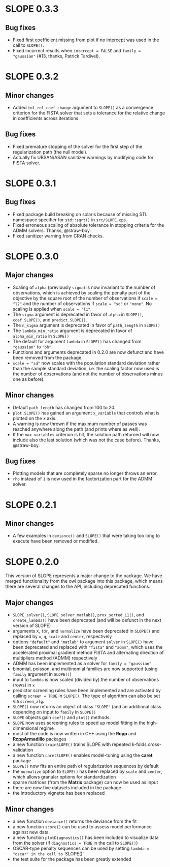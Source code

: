 # SLOPE 0.3.3

## Bug fixes

* Fixed first coefficient missing from plot if no intercept was used in
  the call to `SLOPE()`.
* Fixed incorrect results when `intercept = FALSE` and `family = "gaussian"`
  (#13, thanks, Patrick Tardivel).

# SLOPE 0.3.2

## Minor changes

* Added `tol_rel_coef_change` argument to `SLOPE()` as a convergence
  criterion for the FISTA solver that sets a tolerance for the relative
  change in coefficients across iterations.

## Bug fixes

* Fixed premature stopping of the solver for the first step of the
  regularization path (the null model).
* Actually fix UBSAN/ASAN sanitizer warnings by modifying code for
  FISTA solver.

# SLOPE 0.3.1

## Bug fixes

* Fixed package build breaking on solaris because of missing STL namespace
  specifier for `std::sqrt()` in `src/SLOPE.cpp`.
* Fixed erroneous scaling of absolute tolerance in stopping criteria for
  the ADMM solvers. Thanks, @straw-boy.
* Fixed sanitizer warning from CRAN checks.

# SLOPE 0.3.0

## Major changes

* Scaling of `alpha` (previously `sigma`) is now invariant to the
  number of observations, which is achieved by scaling
  the penalty part of the objective by the square root of the number of
  observations if `scale = "l2"` and the number of observations if
  `scale = "sd"` or `"none"`. No scaling is applied when `scale = "l1"`.
* The `sigma` argument is deprecated in favor of `alpha` in `SLOPE()`,
  `coef.SLOPE()`, and `predict.SLOPE()`.
* The `n_sigma` argument is deprecated in favor of `path_length` in `SLOPE()`
* The `lambda_min_ratio` argument is deprecated in favor of `alpha_min_ratio` in
  `SLOPE()`
* The default for argument `lambda` in `SLOPE()` has changed from `"gaussian"`
  to `"bh"`.
* Functions and arguments deprecated in 0.2.0 are now defunct and have
  been removed from the package.
* `scale = "sd"` now scales with the population standard deviation rather
  than the sample standard deviation, i.e. the scaling factor now used
  is the number of observations (and not the number of observations minus one
  as before).

## Minor changes

* Default `path_length` has changed from 100 to 20.
* `plot.SLOPE()` has gained an argument `x_variable` that controls what is
  plotted on the x axis.
* A warning is now thrown if the maximum number of passes was reached
  anywhere along the path (and prints where as well).
* If the `max_variables` criterion is hit, the solution path returned
  will now include also the last solution (which was not the case
  before). Thanks, @straw-boy.

## Bug fixes

* Plotting models that are completely sparse no longer throws an error.
* `rho` instead of `1` is now used in the factorization part for
  the ADMM solver.

# SLOPE 0.2.1

## Minor changes

* A few examples in `deviance()` and `SLOPE()` that were taking
  too long to execute have been removed or modified.

# SLOPE 0.2.0

This version of SLOPE represents a major change to the package. We have
merged functionality from the owl package into this package, which
means there are several changes to the API, including deprecated functions.

## Major changes

* `SLOPE_solver()`, `SLOPE_solver_matlab()`, `prox_sorted_L1()`,
  and `create_lambda()`
  have been deprecated (and will be defunct in the
  next version of SLOPE)
* arguments `X`, `fdr`, and `normalize` have been deprecated
  in `SLOPE()` and replaced by `x`, `q`, `scale` and `center`, respectively
* options `"default"` and `"matlab"` to argument
  `solver` in `SLOPE()` have been deprecated and replaced with `"fista"`
  and `"admm"`, which uses the accelerated proximal gradient method
  FISTA and alternating direction of multipliers method (ADMM)
  respectively
* ADMM has been implemented as a solver for `family = "gaussian"`
* binomial, poisson, and multinomial families are now supported (using
  `family` argument in `SLOPE()`)
* input to `lambda` is now scaled (divided by) the number of observations (rows)
  in `x`
* predictor screening rules have been implemented and are activated by
  calling `screen = TRUE` in `SLOPE()`. The type of algorithm can also
  be set via `screen_alg`.
* `SLOPE()` now returns an object of class `"SLOPE"` (and an additional
  class depending on input to `family` in `SLOPE()`
* `SLOPE` objects gain `coef()` and `plot()` methods.
* `SLOPE` now uses screening rules to speed up model fitting in the
  high-dimensional regime
* most of the code is now written in C++ using the **Rcpp** and **RcppArmadillo**
  packages
* a new function `trainSLOPE()` trains SLOPE with repeated k-folds
  cross-validation
* a new function `caretSLOPE()` enables model-tuning using the
  **caret** package
* `SLOPE()` now fits an entire path of regularization sequences by default
* the `normalize` option to `SLOPE()` has been replaced by `scale` and
  `center`, which allows granular options for standardization
* sparse matrices (from the **Matrix** package) can now be used as
  input
* there are now five datasets included in the package
* the introductory vignette has been replaced

## Minor changes

* a new function `deviance()` returns the deviance from the fit
* a new function `score()` can be used to assess model performance against
  new data
* a new function `plotDiagnostics()` has been included to visualize
  data from the solver (if `diagnostics = TRUE` in the call to `SLOPE()`)
* OSCAR-type penalty sequences can be used by setting `lambda = "oscar"
  in the call to `SLOPE()`
* the test suite for the package has been greatly extended

